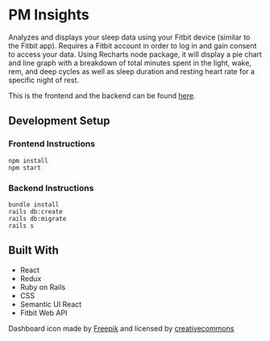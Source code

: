 # PM Insights

Analyzes and displays your sleep data using your Fitbit device (similar to the Fitbit app). Requires a Fitbit account in order to log in and gain consent to access your data. Using Recharts node package, it will display a pie chart and line graph with a breakdown of total minutes spent in the light, wake, rem, and deep cycles as well as sleep duration and resting heart rate for a specific night of rest.    

This is the frontend and the backend can be found [here](https://github.com/dianajyoo/PMInsights-backend).

## Development Setup

### Frontend Instructions
```
npm install
npm start
```

### Backend Instructions
```
bundle install
rails db:create
rails db:migrate
rails s
```

## Built With

* React
* Redux
* Ruby on Rails
* CSS
* Semantic UI React
* Fitbit Web API


Dashboard icon made by [Freepik](https://www.flaticon.com/) and licensed by [creativecommons](http://creativecommons.org/licenses/by/3.0/)
